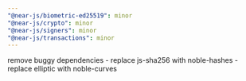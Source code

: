 ```yaml
---
"@near-js/biometric-ed25519": minor
"@near-js/crypto": minor
"@near-js/signers": minor
"@near-js/transactions": minor
---
```


remove buggy dependencies
    - replace js-sha256 with noble-hashes
    - replace elliptic with noble-curves
